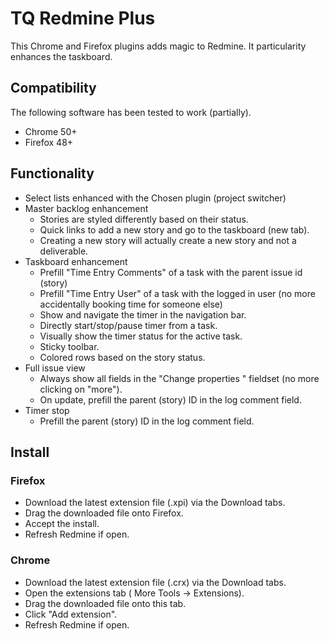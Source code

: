 # TQ Redmine Plus

This Chrome and Firefox plugins adds magic to Redmine. It particularity enhances the taskboard.

## Compatibility

The following software has been tested to work (partially).

- Chrome 50+
- Firefox 48+

## Functionality 

- Select lists enhanced with the Chosen plugin (project switcher)
- Master backlog enhancement
    - Stories are styled differently based on their status.
    - Quick links to add a new story and go to the taskboard (new tab).
    - Creating a new story will actually create a new story and not a deliverable.
- Taskboard enhancement
    - Prefill "Time Entry Comments" of a task with the parent issue id (story)
    - Prefill "Time Entry User" of a task with the logged in user (no more accidentally booking time for someone else)
    - Show and navigate the timer in the navigation bar.
    - Directly start/stop/pause timer from a task.
    - Visually show the timer status for the active task.
    - Sticky toolbar.
    - Colored rows based on the story status.
- Full issue view
    - Always show all fields in the "Change properties " fieldset (no more clicking on "more").
    - On update, prefill the parent (story) ID in the log comment field.
- Timer stop
    - Prefill the parent (story) ID in the log comment field.

## Install

### Firefox

- Download the latest extension file (.xpi) via the Download tabs.
- Drag the downloaded file onto Firefox.
- Accept the install.
- Refresh Redmine if open.

### Chrome

- Download the latest extension file (.crx) via the Download tabs.
- Open the extensions tab ( More Tools -> Extensions).
- Drag the downloaded file onto this tab.
- Click "Add extension".
- Refresh Redmine if open.
